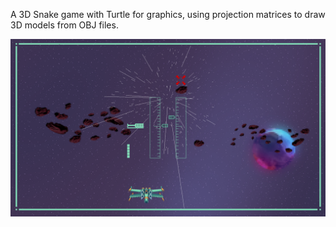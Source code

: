 A 3D Snake game with Turtle for graphics, using projection matrices to draw 3D models from OBJ files.

![](cd.png)
